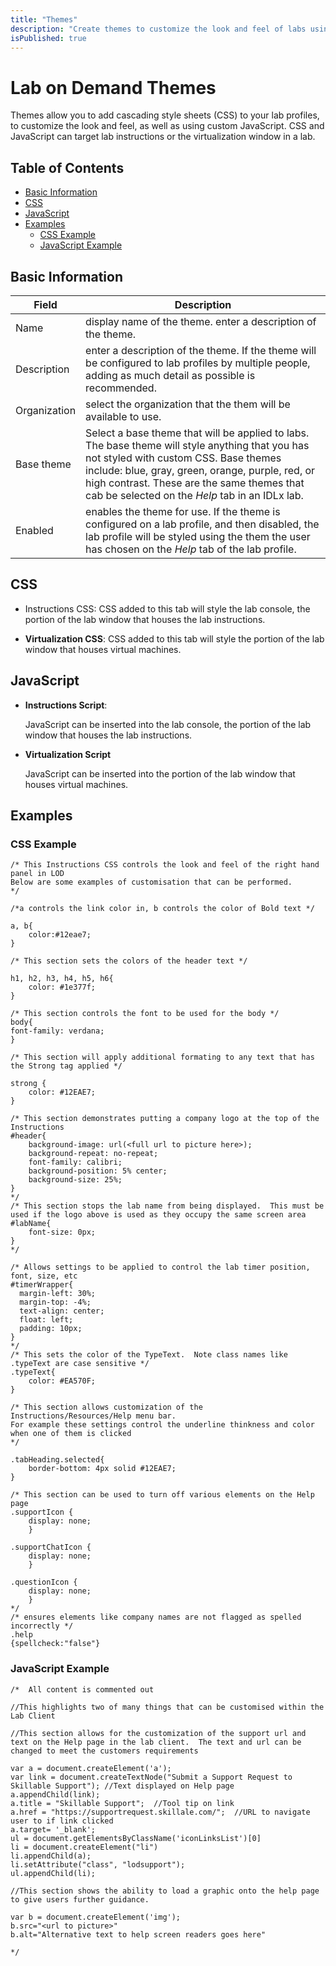 ```yaml
---
title: "Themes"
description: "Create themes to customize the look and feel of labs using CSS, and JavaScript."
isPublished: true
---
```


# Lab on Demand Themes

Themes allow you to add cascading style sheets (CSS) to your lab profiles, to customize the look and feel, as well as using custom JavaScript. CSS and JavaScript can target lab instructions or the virtualization window in a lab.

## Table of Contents

- [Basic Information](#basic-information)
- [CSS](#css)
- [JavaScript](#javascript)
- [Examples](#examples)
  * [CSS Example](#css-example)
  * [JavaScript Example](#javascript-example)

## Basic Information 
|Field|Description|
|--|--|
|Name | display name of the theme. enter a description of the theme.| 
|Description| enter a description of the theme. If the theme will be configured to lab profiles by multiple people, adding as much detail as possible is recommended.|
|Organization|select the organization that the them will be available to use.|
|Base theme|Select a base theme that will be applied to labs. The base theme will style anything that you has not styled with custom CSS. Base themes include: blue, gray, green, orange, purple, red, or high contrast. These are the same themes that cab be selected on the _Help_ tab in an IDLx lab.|
|Enabled| enables the theme for use. If the theme is configured on a lab profile, and then disabled, the lab profile will be styled using the them the user has chosen on the _Help_ tab of the lab profile.|

## CSS

- Instructions CSS: 
  CSS added to this tab will style the lab console, the portion of the lab window that houses the lab instructions.

- **Virtualization CSS**: 
  CSS added to this tab will style the portion of the lab window that houses virtual machines.

## JavaScript

- **Instructions Script**:
  
  JavaScript can be inserted into the lab console, the portion of the lab window that houses the lab instructions.

- **Virtualization Script**

  JavaScript can be inserted into the portion of the lab window that houses virtual machines.

## Examples

### CSS Example

```linenums
/* This Instructions CSS controls the look and feel of the right hand panel in LOD
Below are some examples of customisation that can be performed.
*/

/*a controls the link color in, b controls the color of Bold text */

a, b{
    color:#12eae7;
}

/* This section sets the colors of the header text */

h1, h2, h3, h4, h5, h6{
    color: #1e377f;
}

/* This section controls the font to be used for the body */
body{
font-family: verdana;
}

/* This section will apply additional formating to any text that has the Strong tag applied */

strong {
    color: #12EAE7;
}

/* This section demonstrates putting a company logo at the top of the Instructions
#header{
    background-image: url(<full url to picture here>);
    background-repeat: no-repeat;
	font-family: calibri;
    background-position: 5% center;
    background-size: 25%;    
}
*/
/* This section stops the lab name from being displayed.  This must be used if the logo above is used as they occupy the same screen area
#labName{
    font-size: 0px;
}
*/

/* Allows settings to be applied to control the lab timer position, font, size, etc
#timerWrapper{
  margin-left: 30%;
  margin-top: -4%;
  text-align: center;
  float: left;
  padding: 10px;
}
*/
/* This sets the color of the TypeText.  Note class names like .typeText are case sensitive */
.typeText{
    color: #EA570F;
}

/* This section allows customization of the Instructions/Resources/Help menu bar.  
For example these settings control the underline thinkness and color when one of them is clicked
*/

.tabHeading.selected{
	border-bottom: 4px solid #12EAE7;
}

/* This section can be used to turn off various elements on the Help page
.supportIcon {
    display: none;
    }

.supportChatIcon {
    display: none;
    }
    
.questionIcon {
    display: none;
    } 
*/
/* ensures elements like company names are not flagged as spelled incorrectly */
.help 
{spellcheck:"false"}
```

### JavaScript Example

```
/*  All content is commented out

//This highlights two of many things that can be customised within the Lab Client

//This section allows for the customization of the support url and text on the Help page in the lab client.  The text and url can be changed to meet the customers requirements

var a = document.createElement('a');  
var link = document.createTextNode("Submit a Support Request to Skillable Support"); //Text displayed on Help page
a.appendChild(link);  
a.title = "Skillable Support";  //Tool tip on link
a.href = "https://supportrequest.skillale.com/";  //URL to navigate user to if link clicked
a.target= '_blank';
ul = document.getElementsByClassName('iconLinksList')[0]
li = document.createElement("li")
li.appendChild(a);
li.setAttribute("class", "lodsupport");
ul.appendChild(li);

//This section shows the ability to load a graphic onto the help page to give users further guidance.

var b = document.createElement('img');  
b.src="<url to picture>"
b.alt="Alternative text to help screen readers goes here"

*/
```
